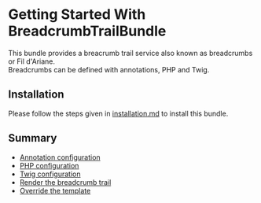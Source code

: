 Getting Started With BreadcrumbTrailBundle
==========================================

This bundle provides a breacrumb trail service also known as breadcrumbs or Fil d'Ariane.  
Breadcrumbs can be defined with annotations, PHP and Twig.

## Installation

Please follow the steps given in [installation.md](src/Resources/doc/installation.md) to install this bundle.

## Summary

 - [Annotation configuration](src/Resources/doc/annotation_configuration.md)
 - [PHP configuration](src/Resources/doc/php_configuration.md)
 - [Twig configuration](src/Resources/doc/twig_configuration.md)
 - [Render the breadcrumb trail](src/Resources/doc/rendering.md)
 - [Override the template](src/Resources/doc/override_template.md)
